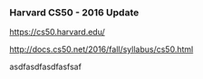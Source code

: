 ### Harvard CS50 - 2016 Update

https://cs50.harvard.edu/

http://docs.cs50.net/2016/fall/syllabus/cs50.html

asdfasdfasdfasfsaf
